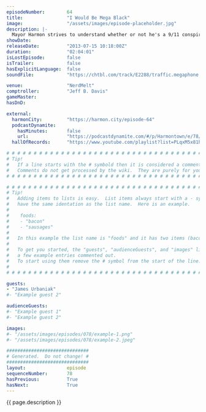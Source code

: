 ```yaml
---
episodeNumber:        64
title:                "I Would Be Mega Black"
image:                "/assets/images/episode-placeholder.jpg"
description: |-
  Mayor Harmon strives to understand whether or not he's a 9/11 conspiracy theorist with special guest James Urbaniak. Also: race and stuff.
showDate:             
releaseDate:          "2013-07-15 10:18:00Z"
duration:             "02:04:01"
isLostEpisode:        false
isTrailer:            false
hasExplicitLanguage:  false
soundFile:            "https://chtbl.com/track/E2288/traffic.megaphone.fm/STA5285436060.mp3?updated=1555529807"

venue:                "NerdMelt"
comptroller:          "Jeff B. Davis"
gameMaster:           
hasDnD:               

external:
  harmonCity:         "https://harmon.city/episode-64"
  podcastDynamite:
    hasMinutes:       false
    url:              "https://podcastdynamite.com/#/p/Harmontown/e/78/64"
  hallOfRecords:      "https://www.youtube.com/playlist?list=PLqxM5x81hNOaOM7Ugd8qBFcinV1o3Vm5e"

# # # # # # # # # # # # # # # # # # # # # # # # # # # # # # # # # # # # # # # # # # # # #
# Tip!
#   If a line starts with the # symbold then it is considered a comment.
#   Comments do not get processed by the wiki.  They are purely for your information.
# # # # # # # # # # # # # # # # # # # # # # # # # # # # # # # # # # # # # # # # # # # # #

# # # # # # # # # # # # # # # # # # # # # # # # # # # # # # # # # # # # # # # # # # # # #
# Tip!
#   Adding items to lists is easy.  List items always start with a - symbol and have
#   have the same identation as the list name.  Here is an example.
#
#    foods:
#    - "bacon"
#    - "sausages"
#
#   In this example the list name is "foods" and it has two items (bacon, and sausages).
#
#   To get you started, the "guests", "audienceGuests", and "images" lists below have
#   a few example entries commented out.
#   To start using them remove the # symbol from the start of the line.
#
# # # # # # # # # # # # # # # # # # # # # # # # # # # # # # # # # # # # # # # # # # # # #

guests:
- "James Urbaniak"
#- "Example guest 2"

audienceGuests:
#- "Example guest 1"
#- "Example guest 2"

images:
#- "/assets/images/episodes/078/example-1.png"
#- "/assets/images/episodes/078/example-2.jpeg"

##############################
# Generated.  Do not change! #
##############################
layout:               episode
sequenceNumber:       78
hasPrevious:          True
hasNext:              True
---
```


<!-- The episode description will be rendered here -->
{{ page.description }}

<!-- Add your content BELOW here -->
<!-- vvvvvvvvvvvvvvvvvvvvvvvvvvv -->




<!-- ^^^^^^^^^^^^^^^^^^^^^^^^^^^ -->
<!-- Add your content ABOVE here -->

<!-- The episode gallery will be rendered here -->